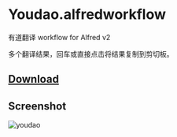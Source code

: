 Youdao.alfredworkflow
======================

有道翻译 workflow for Alfred v2

多个翻译结果，回车或直接点击将结果复制到剪切板。

## [Download](https://github.com/samqiu/Youdao.alfredworkflow/raw/master/Youdao.alfredworkflow)

## Screenshot

![youdao](https://f.cloud.github.com/assets/290421/301401/9402b7de-95d1-11e2-9859-f267cf16642d.gif)
